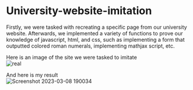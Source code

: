 # University-website-imitation

Firstly, we were tasked with recreating a specific page from our university website. Afterwards, we implemented a variety of functions to prove our knowledge of javascript, html, and css, such as implementing a form that outputted colored roman numerals, implementing mathjax script, etc.

Here is an image of the site we were tasked to imitate  
![real](https://user-images.githubusercontent.com/56690175/223779964-84edd49a-5a5c-476b-accf-164cb88e7561.png)

And here is my result  
![Screenshot 2023-03-08 190034](https://user-images.githubusercontent.com/56690175/223779984-45d1a078-de6b-4cf5-9977-ac52da719cd6.png)
